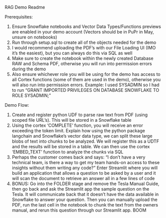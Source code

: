 RAG Demo Readme


Prerequisites:
1. Ensure Snowflake notebooks and Vector Data Types/Functions previews are enabled in your demo account (Vectors should be in PuPr in May, unsure on notebooks)
2. Run through setup.sql to create all of the objects needed for the demo
3. I would recommend uploading the PDF’s with our File Loading UI (IMO it’s the easiest), but you can always do this via SQL as well
4. Make sure to create the notebook within the newly created Database RAW and Schema PDF, otherwise you will run into permission errors during the demo
5. Also ensure whichever role you will be using for the demo has access to all Cortex functions (some of them are used in the demo), otherwise you will also run into permission errors. Example: I used SYSADMIN so I had to run “GRANT IMPORTED PRIVILEGES ON DATABASE SNOWFLAKE TO ROLE SYSADMIN;”


Demo Flow:
1. Create and register python UDF to parse raw text from PDF (using scoped file URL’s). This will be stored in a Snowflake table
2. Using the cortex ‘COMPLETE’ function, you will receive an error exceeding the token limit. Explain how using the python package langchain and Snowflake’s vector data type, we can split these large blobs of text into chunks to be analyzed. We will register this as a UDTF and the results will be stored in a table. We can then use the cortex ‘EMBED_TEXT’ function to analyze the chunks via SQL
3. Perhaps the customer comes back and says: “I don’t have a very technical team, is there a way to get my team hands-on access to these insights without them writing any code?” Enter Streamlit where you will build an application that allows a question to be asked by a user and it will scan the document to retrieve an answer all in a few lines of code
4. BONUS: Go into the FOLDER stage and remove the Tesla Manual Guide, then go back and ask the Streamlit app the sample question on the Tesla. It will communicate back that it doesn’t have the data available in Snowflake to answer your question. Then you can manually upload the PDF, run the last cell in the notebook to chunk the text from the owners manual, and rerun this question through our Streamlit app. BOOM
